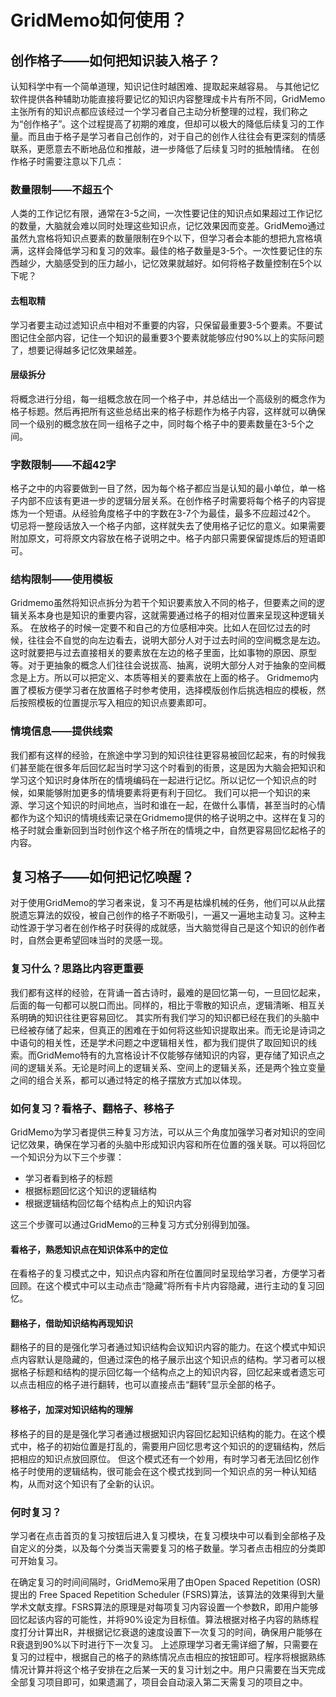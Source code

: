 # GridMemo如何使用？



## 创作格子——如何把知识装入格子？

认知科学中有一个简单道理，知识记住时越困难、提取起来越容易。
与其他记忆软件提供各种辅助功能直接将要记忆的知识内容整理成卡片有所不同，GridMemo主张所有的知识点都应该经过一个学习者自己主动分析整理的过程，我们称之为“创作格子”。这个过程提高了初期的难度，但却可以极大的降低后续复习的工作量。而且由于格子是学习者自己创作的，对于自己的创作人往往会有更深刻的情感联系，更愿意去不断地品位和推敲，进一步降低了后续复习时的抵触情绪。
在创作格子时需要注意以下几点：



### 数量限制——不超五个

人类的工作记忆有限，通常在3-5之间，一次性要记住的知识点如果超过工作记忆的数量，大脑就会难以同时处理这些知识点，记忆效果因而变差。GridMemo通过虽然九宫格将知识点要素的数量限制在9个以下，但学习者会本能的想把九宫格填满，这样会降低学习和复习的效率。最佳的格子数量是3-5个。一次性要记住的东西越少，大脑感受到的压力越小，记忆效果就越好。如何将格子数量控制在5个以下呢？

#### 去粗取精

学习者要主动过滤知识点中相对不重要的内容，只保留最重要3-5个要素。不要试图记住全部内容，记住一个知识的最重要3个要素就能够应付90%以上的实际问题了，想要记得越多记忆效果越差。

#### 层级拆分

将概念进行分组，每一组概念放在同一个格子中，并总结出一个高级别的概念作为格子标题。然后再把所有这些总结出来的格子标题作为格子内容，这样就可以确保同一个级别的概念放在同一组格子之中，同时每个格子中的要素数量在3-5个之间。


### 字数限制——不超42字

格子之中的内容要做到一目了然，因为每个格子都应当是认知的最小单位，单一格子内部不应该有更进一步的逻辑分层关系。在创作格子时需要将每个格子的内容提炼为一个短语。从经验角度格子中的字数在3-7个为最佳，最多不应超过42个。
切忌将一整段话放入一个格子内部，这样就失去了使用格子记忆的意义。如果需要附加原文，可将原文内容放在格子说明之中。格子内部只需要保留提炼后的短语即可。

### 结构限制——使用模板

Gridmemo虽然将知识点拆分为若干个知识要素放入不同的格子，但要素之间的逻辑关系本身也是知识的重要内容，这就需要通过格子的相对位置来呈现这种逻辑关系。
在放格子的时候一定要不和自己的方位感相冲突。比如人在回忆过去的时候，往往会不自觉的向左边看去，说明大部分人对于过去时间的空间概念是左边。这时就要把与过去直接相关的要素放在左边的格子里面，比如事物的原因、原型等。对于更抽象的概念人们往往会说拔高、抽离，说明大部分人对于抽象的空间概念是上方。所以可以把定义、本质等相关的要素放在上面的格子。
Gridmemo内置了模板方便学习者在放置格子时参考使用，选择模版创作后挑选相应的模板，然后按照模板的位置提示写入相应的知识点要素即可。

### 情境信息——提供线索

我们都有这样的经验，在旅途中学习到的知识往往更容易被回忆起来，有的时候我们甚至能在很多年后回忆起当时学习这个时看到的街景，这是因为大脑会把知识和学习这个知识时身体所在的情境编码在一起进行记忆。所以记忆一个知识点的时候，如果能够附加更多的情境要素将更有利于回忆。
我们可以把一个知识的来源、学习这个知识的时间地点，当时和谁在一起，在做什么事情，甚至当时的心情都作为这个知识的情境线索记录在Gridmemo提供的格子说明之中。这样在复习的格子时就会重新回到当时创作这个格子所在的情境之中，自然更容易回忆起格子的内容。


## 复习格子——如何把记忆唤醒？

对于使用GridMemo的学习者来说，复习不再是枯燥机械的任务，他们可以从此摆脱遗忘算法的奴役，被自己创作的格子不断吸引，一遍又一遍地主动复习。这种主动性源于学习者在创作格子时获得的成就感，当大脑觉得自己是这个知识的创作者时，自然会更希望回味当时的灵感一现。

### 复习什么？思路比内容更重要

我们都有这样的经验，在背诵一首古诗时，最难的是回忆第一句，一旦回忆起来，后面的每一句都可以脱口而出。同样的，相比于零散的知识点，逻辑清晰、相互关系明确的知识往往更容易回忆。
其实所有我们学习的知识都已经在我们的头脑中已经被存储了起来，但真正的困难在于如何将这些知识提取出来。而无论是诗词之中语句的相关性，还是学术问题之中逻辑相关性，都为我们提供了取回知识的线索。而GridMemo特有的九宫格设计不仅能够存储知识的内容，更存储了知识点之间的逻辑关系。无论是时间上的逻辑关系、空间上的逻辑关系，还是两个独立变量之间的组合关系，都可以通过特定的格子摆放方式加以体现。


### 如何复习？看格子、翻格子、移格子

GridMemo为学习者提供三种复习方法，可以从三个角度加强学习者对知识的空间记忆效果，确保在学习者的头脑中形成知识内容和所在位置的强关联。可以将回忆一个知识分为以下三个步骤：

* 学习者看到格子的标题
* 根据标题回忆这个知识的逻辑结构
* 根据逻辑结构回忆每个结构点上的知识内容

这三个步骤可以通过GridMemo的三种复习方式分别得到加强。

#### 看格子，熟悉知识点在知识体系中的定位

在看格子的复习模式之中，知识点内容和所在位置同时呈现给学习者，方便学习者回顾。在这个模式中可以主动点击“隐藏”将所有卡片内容隐藏，进行主动的复习回忆。

#### 翻格子，借助知识结构再现知识

翻格子的目的是强化学习者通过知识结构会议知识内容的能力。在这个模式中知识点内容默认是隐藏的，但通过深色的格子展示出这个知识点的结构。学习者可以根据格子标题和结构的提示回忆每一个结构点之上的知识内容，回忆起来或者遗忘可以点击相应的格子进行翻转，也可以直接点击“翻转”显示全部的格子。

#### 移格子，加深对知识结构的理解

移格子的目的是是强化学习者通过根据知识内容回忆起知识结构的能力。在这个模式中，格子的初始位置是打乱的，需要用户回忆思考这个知识的的逻辑结构，然后把相应的知识点放回原位。
但这个模式还有一个妙用，有时学习者无法回忆创作格子时使用的逻辑结构，很可能会在这个模式找到同一个知识点的另一种认知结构，从而对这个知识有了全新的认识。


### 何时复习？

学习者在点击首页的复习按钮后进入复习模块，在复习模块中可以看到全部格子及自定义的分类，以及每个分类当天需要复习的格子数量。学习者点击相应的分类即可开始复习。



在确定复习的时间间隔时，GridMemo采用了由Open Spaced Repetition (OSR) 提出的 Free Spaced Repetition Scheduler (FSRS)算法，该算法的效果得到大量学术文献支撑。FSRS算法的原理是对每项复习内容设置一个参数R，即用户能够回忆起该内容的可能性，并将90%设定为目标值。算法根据对格子内容的熟练程度打分计算出R，并根据记忆衰退的速度设置下一次复习的时间，确保用户能够在R衰退到90%以下时进行下一次复习。
上述原理学习者无需详细了解，只需要在复习的过程中，根据自己的格子的熟练情况点击相应的按钮即可。程序将根据熟练情况计算并将这个格子安排在之后某一天的复习计划之中。用户只需要在当天完成全部复习项目即可，如果遗漏了，项目会自动滚入第二天需复习的项目之中。

